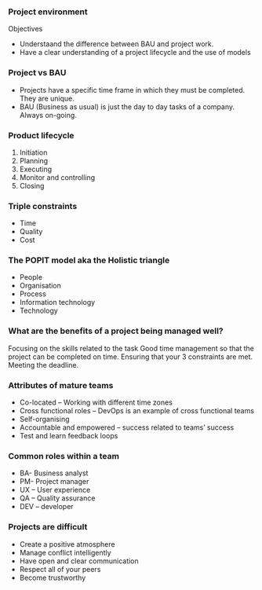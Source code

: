 ### Project environment

Objectives

- Understaand the difference between BAU and project work.
- Have a clear understanding of a project lifecycle and the use of models

### Project vs BAU

- Projects have a specific time frame in which they must be completed. They are unique.
- BAU (Business as usual) is just the day to day tasks of a company. Always on-going.

### Product lifecycle

1.	Initiation
2.	Planning
3.	Executing
4.	Monitor and controlling
5.	Closing

### Triple constraints

- Time
- Quality
- Cost

### The POPIT model aka the Holistic triangle

- People
- Organisation
- Process
- Information technology
- Technology

### What are the benefits of a project being managed well?

Focusing on the skills related to the task
Good time management so that the project can be completed on time.
Ensuring that your 3 constraints are met. Meeting the deadline.

### Attributes of mature teams

- Co-located – Working with different time zones
- Cross functional roles – DevOps is an example of cross functional teams
- Self-organising
- Accountable and empowered – success related to teams’ success
- Test and learn feedback loops

### Common roles within a team

- BA- Business analyst
- PM- Project manager
- UX – User experience
- QA – Quality assurance
- DEV – developer

### Projects are difficult

- Create a positive atmosphere
- Manage conflict intelligently
- Have open and clear communication
- Respect all of your peers
- Become trustworthy
